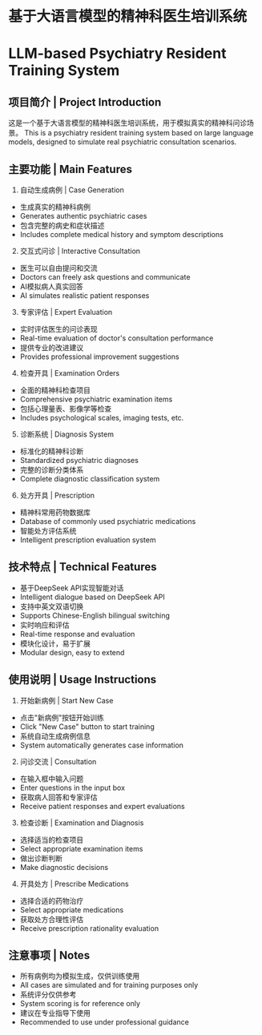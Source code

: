 # 基于大语言模型的精神科医生培训系统
# LLM-based Psychiatry Resident Training System
## 项目简介 | Project Introduction
这是一个基于大语言模型的精神科医生培训系统，用于模拟真实的精神科问诊场景。
This is a psychiatry resident training system based on large language models, designed to simulate real psychiatric consultation scenarios.

## 主要功能 | Main Features
1. 自动生成病例 | Case Generation
- 生成真实的精神科病例
- Generates authentic psychiatric cases
- 包含完整的病史和症状描述
- Includes complete medical history and symptom descriptions

2. 交互式问诊 | Interactive Consultation
- 医生可以自由提问和交流
- Doctors can freely ask questions and communicate
- AI模拟病人真实回答
- AI simulates realistic patient responses

3. 专家评估 | Expert Evaluation
- 实时评估医生的问诊表现
- Real-time evaluation of doctor's consultation performance
- 提供专业的改进建议
- Provides professional improvement suggestions

4. 检查开具 | Examination Orders
- 全面的精神科检查项目
- Comprehensive psychiatric examination items
- 包括心理量表、影像学等检查
- Includes psychological scales, imaging tests, etc.

5. 诊断系统 | Diagnosis System
- 标准化的精神科诊断
- Standardized psychiatric diagnoses
- 完整的诊断分类体系
- Complete diagnostic classification system

6. 处方开具 | Prescription
- 精神科常用药物数据库
- Database of commonly used psychiatric medications
- 智能处方评估系统
- Intelligent prescription evaluation system

## 技术特点 | Technical Features
- 基于DeepSeek API实现智能对话
- Intelligent dialogue based on DeepSeek API
- 支持中英文双语切换
- Supports Chinese-English bilingual switching
- 实时响应和评估
- Real-time response and evaluation
- 模块化设计，易于扩展
- Modular design, easy to extend

## 使用说明 | Usage Instructions
1. 开始新病例 | Start New Case
- 点击"新病例"按钮开始训练
- Click "New Case" button to start training
- 系统自动生成病例信息
- System automatically generates case information

2. 问诊交流 | Consultation
- 在输入框中输入问题
- Enter questions in the input box
- 获取病人回答和专家评估
- Receive patient responses and expert evaluations

3. 检查诊断 | Examination and Diagnosis
- 选择适当的检查项目
- Select appropriate examination items
- 做出诊断判断
- Make diagnostic decisions

4. 开具处方 | Prescribe Medications
- 选择合适的药物治疗
- Select appropriate medications
- 获取处方合理性评估
- Receive prescription rationality evaluation

## 注意事项 | Notes
- 所有病例均为模拟生成，仅供训练使用
- All cases are simulated and for training purposes only
- 系统评分仅供参考
- System scoring is for reference only
- 建议在专业指导下使用
- Recommended to use under professional guidance 